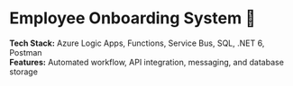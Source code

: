 # Employee Onboarding System 🚀  
**Tech Stack:** Azure Logic Apps, Functions, Service Bus, SQL, .NET 6, Postman  
**Features:** Automated workflow, API integration, messaging, and database storage  
